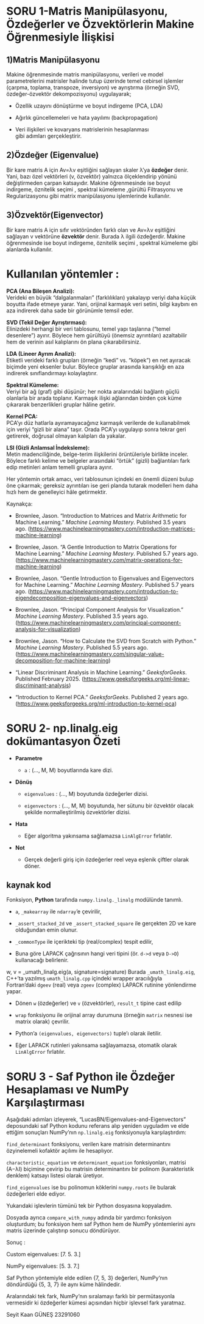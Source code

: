 #  SORU 1-Matris Manipülasyonu, Özdeğerler ve Özvektörlerin Makine Öğrenmesiyle İlişkisi

## 1)Matris Manipülasyonu

Makine öğrenmesinde matris manipülasyonu, verileri ve model parametrelerini matrisler halinde tutup üzerinde temel cebirsel işlemler (çarpma, toplama, transpoze, inversiyon) ve ayrıştırma (örneğin SVD, özdeğer-özvektör dekompozisyonu) uygulayarak;

-   Özellik uzayını dönüştürme ve boyut indirgeme (PCA, LDA)
    
-   Ağır­lık güncellemeleri ve hata yayılımı (backpropagation)
    
-   Veri ilişkileri ve kovaryans matrislerinin hesaplanması  
    gibi adımları gerçekleştirir.

## 2)Özdeğer (Eigenvalue)

Bir kare matris A için
Av=λv
eşitliğini sağlayan skaler  λ’ya **özdeğer** denir. Yani, bazı özel vektörleri (v, özvektör) yalnızca ölçeklendirip yönünü değiştirmeden çarpan katsayıdır.
Makine öğrenmesinde ise boyut indirgeme, öznitelik seçimi , spektral kümeleme ,gürültü Filtrasyonu ve Regularizasyonu gibi matrix manipülasyonu işlemlerinde kullanılır.

## 3)Özvektör(Eigenvector)
Bir kare matris A için sıfır vektöründen farklı olan ve
Av=λv
eşitliğini sağlayan v  vektörüne **özvektör** denir. Burada λ ilgili özdeğerdir.
Makine öğrenmesinde ise boyut indirgeme, öznitelik seçimi , spektral kümeleme gibi alanlarda kullanılır.

# Kullanılan yöntemler :
 **PCA (Ana Bileşen Analizi):**  
Verideki en büyük “dalgalanmaları” (farklılıkları) yakalayıp veriyi daha küçük boyutta ifade etmeye yarar. Yani, orijinal karmaşık veri setini, bilgi kaybını en aza indirerek daha sade bir görünümle temsil eder.

**SVD (Tekil Değer Ayrıştırması):**  
Elinizdeki herhangi bir veri tablosunu, temel yapı taşlarına (“temel desenlere”) ayırır. Böylece hem gürültüyü (önemsiz ayrıntıları) azaltabilir hem de verinin asıl kalıplarını ön plana çıkarabilirsiniz.

**LDA (Lineer Ayrım Analizi):**  
Etiketli verideki farklı grupları (örneğin “kedi” vs. “köpek”) en net ayıracak biçimde yeni eksenler bulur. Böylece gruplar arasında karışıklığı en aza indirerek sınıflandırmayı kolaylaştırır.    

**Spektral Kümeleme:**  
Veriyi bir ağ (graf) gibi düşünür; her nokta aralarındaki bağlantı güçlü olanlarla bir arada toplanır. Karmaşık ilişki ağlarından birden çok küme çıkararak benzerlikleri gruplar hâline getirir.

**Kernel PCA:**  
PCA’yı düz hatlarla ayıramayacağınız karmaşık verilerde de kullanabilmek için veriyi “gizli bir alana” taşır. Orada PCA’yı uygulayıp sonra tekrar geri getirerek, doğrusal olmayan kalıpları da yakalar.

**LSI (Gizli Anlamsal İndeksleme):**  
Metin madenciliğinde, belge-terim ilişkilerini örüntüleriyle birlikte inceler. Böylece farklı kelime ve belgeler arasındaki “örtük” (gizli) bağlantıları fark edip metinleri anlam temelli gruplara ayırır.


Her yöntemin ortak amacı, veri tablosunun içindeki en önemli düzeni bulup öne çıkarmak; gereksiz ayrıntıları ise geri planda tutarak modelleri hem daha hızlı hem de genelleyici hâle getirmektir.

Kaynakça:
-   Brownlee, Jason. “Introduction to Matrices and Matrix Arithmetic for Machine Learning.” _Machine Learning Mastery_. Published 3.5 years ago. (https://www.machinelearningmastery.com/introduction-matrices-machine-learning)
    
-   Brownlee, Jason. “A Gentle Introduction to Matrix Operations for Machine Learning.” _Machine Learning Mastery_. Published 5.7 years ago.(https://www.machinelearningmastery.com/matrix-operations-for-machine-learning)
    
-   Brownlee, Jason. “Gentle Introduction to Eigenvalues and Eigenvectors for Machine Learning.” _Machine Learning Mastery_. Published 5.7 years ago. (https://www.machinelearningmastery.com/introduction-to-eigendecomposition-eigenvalues-and-eigenvectors)
    
-   Brownlee, Jason. “Principal Component Analysis for Visualization.” _Machine Learning Mastery_. Published 3.5 years ago. (https://www.machinelearningmastery.com/principal-component-analysis-for-visualization)
    
-   Brownlee, Jason. “How to Calculate the SVD from Scratch with Python.” _Machine Learning Mastery_. Published 5.5 years ago.(https://www.machinelearningmastery.com/singular-value-decomposition-for-machine-learning)
    
-   “Linear Discriminant Analysis in Machine Learning.” _GeeksforGeeks_. Published February 2025. (https://www.geeksforgeeks.org/ml-linear-discriminant-analysis)
     
-   “Introduction to Kernel PCA.” _GeeksforGeeks_. Published 2 years ago. (https://www.geeksforgeeks.org/ml-introduction-to-kernel-pca)
    


#  SORU 2- np.linalg.eig dokümantasyon Özeti

-   **Parametre**
    
    -   `a` : (..., M, M) boyutlarında kare dizi.
        
-   **Dönüş**
    
    -   `eigenvalues` : (..., M) boyutunda özdeğerler dizisi.
        
    -   `eigenvectors` : (..., M, M) boyutunda, her sütunu bir özvektör olacak şekilde normalleştirilmiş özvektörler dizisi.
        
-   **Hata**
    
    -   Eğer algoritma yakınsama sağlamazsa `LinAlgError` fırlatılır.
        
-   **Not**
    
    -   Gerçek değerli giriş için özdeğerler reel veya eşlenik çiftler olarak döner.


## kaynak kod

Fonksiyon, **Python** tarafında `numpy.linalg._linalg` modülünde tanımlı.

-   `a`, `_makearray` ile `ndarray`’e çevirilir,
    
-   `_assert_stacked_2d` ve `_assert_stacked_square` ile gerçekten 2D ve kare olduğundan emin olunur.

-   `_commonType` ile içerikteki tip (real/complex) tespit edilir,
    
-   Buna göre LAPACK çağrısının hangi veri tipini (ör. `d->d` veya `D->D`) kullanacağı belirlenir.

w, v = _umath_linalg.eig(a, signature=signature)
Burada `_umath_linalg.eig`, C++’ta yazılmış `umath_linalg.cpp` içindeki wrapper aracılığıyla  
Fortran’daki `dgeev` (real) veya `zgeev` (complex) LAPACK rutinine yönlendirme yapar.

-   Dönen `w` (özdeğerler) ve `v` (özvektörler), `result_t` tipine cast edilip
    
-   `wrap` fonksiyonu ile orijinal array durumuna (örneğin `matrix` nesnesi ise matrix olarak) çevrilir.
    
-   Python’a `(eigenvalues, eigenvectors)` tuple’ı olarak iletilir.

 -   Eğer LAPACK rutinleri yakınsama sağlayamazsa, otomatik olarak `LinAlgError` fırlatılır.

# SORU 3 - Saf Python ile Özdeğer Hesaplaması ve NumPy Karşılaştırması

Aşağıdaki adımları izleyerek, “LucasBN/Eigenvalues-and-Eigenvectors” deposundaki saf Python kodunu referans alıp yeniden uyguladım ve elde ettiğim sonuçları NumPy’nın `np.linalg.eig` fonksiyonuyla karşılaştırdım:

`find_determinant` fonksiyonu, verilen kare matrisin determinantını özyinelemeli kofaktör açılımı ile hesaplıyor.

`characteristic_equation` ve `determinant_equation` fonksiyonları, matrisi (A−λI) biçimine çevirip bu matrisin determinantını bir polinom (karakteristik denklem) katsayı listesi olarak üretiyor.

`find_eigenvalues` ise bu polinomun köklerini `numpy.roots` ile bularak özdeğerleri elde ediyor.

Yukarıdaki işlevlerin tümünü tek bir Python dosyasına kopyaladım.

Dosyada ayrıca `compare_with_numpy` adında bir yardımcı fonksiyon oluşturdum; bu fonksiyon hem saf Python hem de NumPy yöntemlerini aynı matris üzerinde çalıştırıp sonucu döndürüyor.

Sonuç : 

Custom eigenvalues: [7. 5. 3.]

NumPy eigenvalues:  [5. 3. 7.]


Saf Python yöntemiyle elde edilen {7,  5,  3} değerleri, NumPy’nın döndürdüğü {5,  3,  7} ile aynı küme hâlindedir.

Aralarındaki tek fark, NumPy’nın sıralamayı farklı bir permütasyonla vermesidir ki özdeğerler kümesi açısından hiçbir işlevsel fark yaratmaz.


Seyit Kaan GÜNEŞ 23291060
